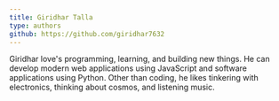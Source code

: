 ```yaml
---
title: Giridhar Talla
type: authors
github: https://github.com/giridhar7632
---
```

Giridhar love's programming, learning, and building new things. He can develop modern web applications using JavaScript and software applications using Python. Other than coding, he likes tinkering with electronics, thinking about cosmos, and listening music.
